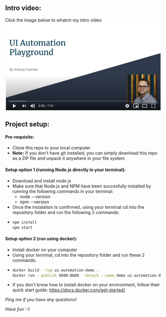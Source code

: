 ## Intro video:
Click the image below to whatch my intro video
[![Watch the video](video.png)](https://www.youtube.com/watch?v=Ssq-YqXP8-8)


## Project setup:

#### Pre-requisite:
- Clone this repo to your local computer
- **Note:** If you don't have git installed, you can simply download this repo as a ZIP file and unpack it anywhere in your file system

#### Setup option 1 (running Node.js directly in your terminal):
- Download and install node js
- Make sure that Node.js and NPM have been succesfully installed by running the following commands in your terminal:
  - node --version
  - npm --version
- Once the instalation is confirmed, using your terminal cd into the repository folder and run the following 2 commands:
- ```bash
  npm install
  npm start
  ```

#### Setup option 2 (run using docker):
- Install docker on your computer
- Using your terminal, cd into the repository folder and run these 2 commands:
- ```bash
  docker build --tag ui-automation-demo .
  docker run --publish 8080:8080 --detach --name demo ui-automation-demo
  ```
- If you don't know how to install docker on your environment, follow their quick start guide: https://docs.docker.com/get-started/

_Ping me if you have any questions!_

_Have fun :-)_
